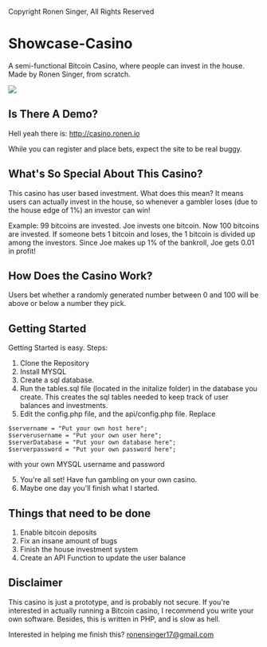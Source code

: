 Copyright Ronen Singer, All Rights Reserved

# Showcase-Casino
A semi-functional Bitcoin Casino, where people can invest in the house.
Made by Ronen Singer, from scratch.

![](http://ronen.io/casino.PNG)

## Is There A Demo?
Hell yeah there is: http://casino.ronen.io

While you can register and place bets, expect the site to be real buggy.

## What's So Special About This Casino?
This casino has user based investment. What does this mean?
It means users can actually invest in the house, so whenever a gambler loses (due to the house edge of 1%) an investor can win!

Example:
99 bitcoins are invested. Joe invests one bitcoin. Now 100 bitcoins are invested. If someone bets 1 bitcoin and loses, the 1 bitcoin is divided up among the investors.
Since Joe makes up 1% of the bankroll, Joe gets 0.01 in profit!

## How Does the Casino Work?
Users bet whether a randomly generated number between 0 and 100 will be above or below a number they pick.

## Getting Started
Getting Started is easy. Steps:
1. Clone the Repository
2. Install MYSQL
3. Create a sql database. 
3. Run the tables.sql file (located in the initalize folder) in the database you create. This creates the sql tables needed to keep track of user balances and investments.
4. Edit the config.php file, and the api/config.php file. Replace 

```
$servername = "Put your own host here";
$serverusername = "Put your own user here";
$serverDatabase = "Put your own database here";
$serverpassword = "Put your own password here";
```

with your own MYSQL username and password

5. You're all set! Have fun gambling on your own casino.
6. Maybe one day you'll finish what I started.

## Things that need to be done
1. Enable bitcoin deposits
2. Fix an insane amount of bugs
3. Finish the house investment system
4. Create an API Function to update the user balance

## Disclaimer
This casino is just a prototype, and is probably not secure. If you're interested in actually running a Bitcoin casino, I recommend you write your own software.
Besides, this is written in PHP, and is slow as hell.

Interested in helping me finish this?
ronensinger17@gmail.com
